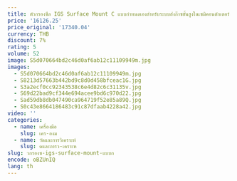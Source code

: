 ```yaml
---
title: ตัวกรองซีล IGS Surface Mount C แบบกําหนดเองสําหรับระบบส่งก๊าซขั้นสูงในเซมิคอนดักเตอร์
price: '16126.25'
price_original: '17340.04'
currency: THB
discount: 7%
rating: 5
volume: 52
image: S5d070664bd2c46d0af6ab12c11109949m.jpg
images:
  - S5d070664bd2c46d0af6ab12c11109949m.jpg
  - S8213d57663b442bd9c8d0d458bfceac1G.jpg
  - S3a2ecf0cc92343538c6e4d82c6c31135v.jpg
  - S69d22bad9cf344e694acee9bd6c970d22.jpg
  - Sad59db8db047490ca964719f52e85a89Q.jpg
  - S0c43e8664186483c91c87dfaab4228a42.jpg
video: ''
categories:
  - name: เครื่องมือ
    slug: เคร-องม
  - name: วัดและการวิเคราะห์
    slug: ดและการว-เคราะห
slug: วกรองซ-igs-surface-mount-แบบก
encode: oBZUnIQ
lang: th
---
```

  